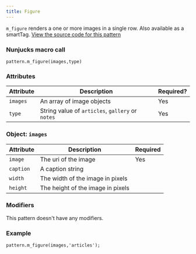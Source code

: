 ```yaml
---
title: Figure
---
```

`m_figure` renders a one or more images in a single row. Also available as a smartTag. [View the source code for this pattern](https://github.com/roobottom/roobottom-express/tree/master/templates/patterns/modules/m_figure)

### Nunjucks macro call

```
pattern.m_figure(images,type)
```

### Attributes

Attribute | Description| Required?
---|---|---
`images`|An array of image objects|Yes
`type`|String value of `articles`, `gallery` or `notes`|Yes

### Object: `images`

Attribute | Description | Required
--- | --- | ---
`image`|The uri of the image|Yes
`caption`|A caption string|
`width`|The width of the image in pixels|
`height`|The height of the image in pixels|

### Modifiers

This pattern doesn't have any modifiers.

### Example

```
pattern.m_figure(images,'articles');
```
